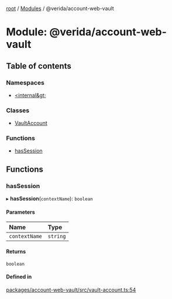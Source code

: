 [root](../README.md) / [Modules](../modules.md) / @verida/account-web-vault

# Module: @verida/account-web-vault

## Table of contents

### Namespaces

- [&lt;internal\&gt;](verida_account_web_vault._internal_.md)

### Classes

- [VaultAccount](../classes/verida_account_web_vault.VaultAccount.md)

### Functions

- [hasSession](verida_account_web_vault.md#hassession)

## Functions

### hasSession

▸ **hasSession**(`contextName`): `boolean`

#### Parameters

| Name | Type |
| :------ | :------ |
| `contextName` | `string` |

#### Returns

`boolean`

#### Defined in

[packages/account-web-vault/src/vault-account.ts:54](https://github.com/verida/verida-js/blob/032961c/packages/account-web-vault/src/vault-account.ts#L54)
